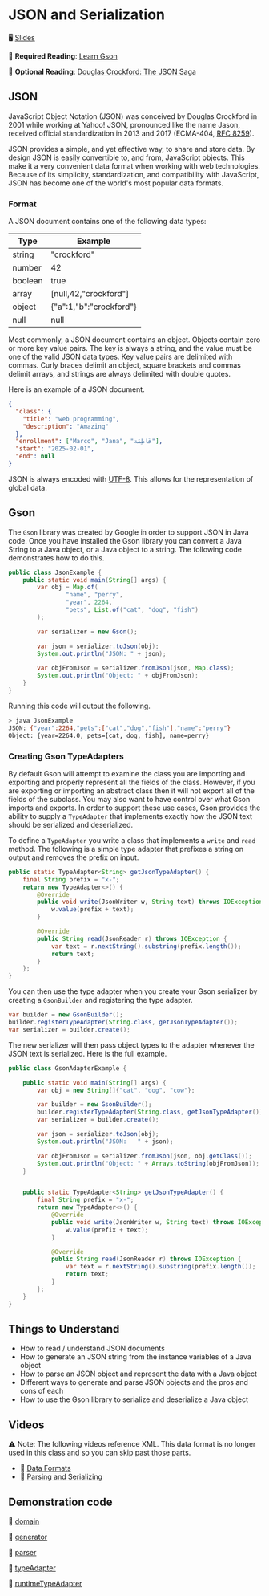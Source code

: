 # JSON and Serialization

🖥️ [Slides](https://docs.google.com/presentation/d/19KUDyTUNK_CUFjRQCSkOLtKEbgiLOiQS/edit?usp=sharing&ouid=114081115660452804792&rtpof=true&sd=true)

📖 **Required Reading**: [Learn Gson](https://www.tutorialspoint.com/gson/index.htm)

📖 **Optional Reading**: [Douglas Crockford: The JSON Saga](https://www.youtube.com/watch?v=-C-JoyNuQJs)

## JSON

JavaScript Object Notation (JSON) was conceived by Douglas Crockford in 2001 while working at Yahoo! JSON, pronounced like the name Jason, received official standardization in 2013 and 2017 (ECMA-404, [RFC 8259](https://datatracker.ietf.org/doc/html/rfc8259)).

JSON provides a simple, and yet effective way, to share and store data. By design JSON is easily convertible to, and from, JavaScript objects. This make it a very convenient data format when working with web technologies. Because of its simplicity, standardization, and compatibility with JavaScript, JSON has become one of the world's most popular data formats.

### Format

A JSON document contains one of the following data types:

| Type    | Example                 |
| ------- | ----------------------- |
| string  | "crockford"             |
| number  | 42                      |
| boolean | true                    |
| array   | [null,42,"crockford"]   |
| object  | {"a":1,"b":"crockford"} |
| null    | null                    |

Most commonly, a JSON document contains an object. Objects contain zero or more key value pairs. The key is always a string, and the value must be one of the valid JSON data types. Key value pairs are delimited with commas. Curly braces delimit an object, square brackets and commas delimit arrays, and strings are always delimited with double quotes.

Here is an example of a JSON document.

```json
{
  "class": {
    "title": "web programming",
    "description": "Amazing"
  },
  "enrollment": ["Marco", "Jana", "فَاطِمَة"],
  "start": "2025-02-01",
  "end": null
}
```

JSON is always encoded with [UTF-8](https://en.wikipedia.org/wiki/UTF-8). This allows for the representation of global data.

## Gson

The `Gson` library was created by Google in order to support JSON in Java code. Once you have installed the Gson library you can convert a Java String to a Java object, or a Java object to a string. The following code demonstrates how to do this.

```java
public class JsonExample {
    public static void main(String[] args) {
        var obj = Map.of(
                "name", "perry",
                "year", 2264,
                "pets", List.of("cat", "dog", "fish")
        );

        var serializer = new Gson();

        var json = serializer.toJson(obj);
        System.out.println("JSON: " + json);

        var objFromJson = serializer.fromJson(json, Map.class);
        System.out.println("Object: " + objFromJson);
    }
}
```

Running this code will output the following.

```sh
> java JsonExample
JSON: {"year":2264,"pets":["cat","dog","fish"],"name":"perry"}
Object: {year=2264.0, pets=[cat, dog, fish], name=perry}
```

### Creating Gson TypeAdapters

By default Gson will attempt to examine the class you are importing and exporting and properly represent all the fields of the class. However, if you are exporting or importing an abstract class then it will not export all of the fields of the subclass. You may also want to have control over what Gson imports and exports. In order to support these use cases, Gson provides the ability to supply a `TypeAdapter` that implements exactly how the JSON text should be serialized and deserialized.

To define a `TypeAdapter` you write a class that implements a `write` and `read` method. The following is a simple type adapter that prefixes a string on output and removes the prefix on input.

```java
public static TypeAdapter<String> getJsonTypeAdapter() {
    final String prefix = "x-";
    return new TypeAdapter<>() {
        @Override
        public void write(JsonWriter w, String text) throws IOException {
            w.value(prefix + text);
        }

        @Override
        public String read(JsonReader r) throws IOException {
            var text = r.nextString().substring(prefix.length());
            return text;
        }
    };
}
```

You can then use the type adapter when you create your Gson serializer by creating a `GsonBuilder` and registering the type adapter.

```java
var builder = new GsonBuilder();
builder.registerTypeAdapter(String.class, getJsonTypeAdapter());
var serializer = builder.create();
```

The new serializer will then pass object types to the adapter whenever the JSON text is serialized. Here is the full example.

```java
public class GsonAdapterExample {

    public static void main(String[] args) {
        var obj = new String[]{"cat", "dog", "cow"};

        var builder = new GsonBuilder();
        builder.registerTypeAdapter(String.class, getJsonTypeAdapter());
        var serializer = builder.create();

        var json = serializer.toJson(obj);
        System.out.println("JSON:   " + json);

        var objFromJson = serializer.fromJson(json, obj.getClass());
        System.out.println("Object: " + Arrays.toString(objFromJson));
    }


    public static TypeAdapter<String> getJsonTypeAdapter() {
        final String prefix = "x-";
        return new TypeAdapter<>() {
            @Override
            public void write(JsonWriter w, String text) throws IOException {
                w.value(prefix + text);
            }

            @Override
            public String read(JsonReader r) throws IOException {
                var text = r.nextString().substring(prefix.length());
                return text;
            }
        };
    }
}
```

## Things to Understand

- How to read / understand JSON documents
- How to generate an JSON string from the instance variables of a Java object
- How to parse an JSON object and represent the data with a Java object
- Different ways to generate and parse JSON objects and the pros and cons of each
- How to use the Gson library to serialize and deserialize a Java object

## Videos

⚠ Note: The following videos reference XML. This data format is no longer used in this class and so you can skip past those parts.

- 🎥 [Data Formats]()
- 🎥 [Parsing and Serializing]()

## Demonstration code

📁 [domain](example-code/domain)

📁 [generator](example-code/generator)

📁 [parser](example-code/parser)

📁 [typeAdapter](example-code/typeAdapter)

📁 [runtimeTypeAdapter](example-code/runtimeTypeAdapter)

